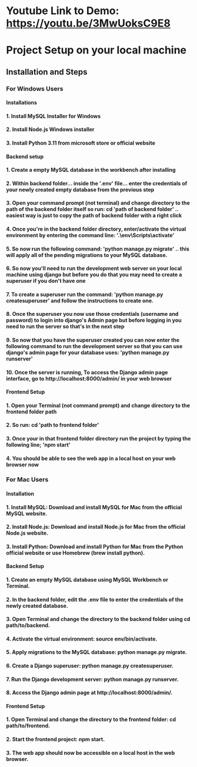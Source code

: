 # Youtube Link to Demo: https://youtu.be/3MwUoksC9E8


# Project Setup on your local machine

## Installation and Steps

### For Windows Users

#### Installations
#### 1. Install MySQL Installer for Windows
#### 2. Install Node.js Windows installer
#### 3. Install Python 3.11 from microsoft store or official website

#### Backend setup 
#### 1. Create a empty MySQL database in the workbench after installing
#### 2. Within backend folder… inside the '.env' file… enter the credentials of your newly created empty database from the previous step
#### 3. Open your command prompt (not terminal) and change directory to the path of the backend folder itself so run: cd 'path of backend folder' .. easiest way is just to copy the path of backend folder with a right click
#### 4. Once you're in the backend folder directory, enter/activate the virtual environment by entering the command line: '.\env\Scripts\activate'
#### 5. So now run the following command: 'python manage.py migrate' .. this will apply all of the pending migrations to your MySQL database.
#### 6. So now you'll need to run the development web server on your local machine using django but before you do that you may need to create a superuser if you don't have one
#### 7. To create a superuser run the command: 'python manage.py createsuperuser' and follow the instructions to create one.
#### 8. Once the superuser you now use those credentials (username and password) to login into django's Admin page but before logging in you need to run the server so that's in the next step
#### 9. So now that you have the superuser created you can now enter the following command to run the development server so that you can use django's admin page for your database uses: 'python manage.py runserver'
#### 10. Once the server is running, To access the Django admin page interface, go to http://localhost:8000/admin/ in your web browser

#### Frontend Setup
#### 1. Open your Terminal (not command prompt) and change directory to the frontend folder path
#### 2. So run: cd 'path to frontend folder'
#### 3. Once your in that frontend folder directory run the project by typing the following line; 'npm start'
#### 4. You should be able to see the web app in a local host on your web browser now


### For Mac Users 

#### Installation
#### 1. Install MySQL: Download and install MySQL for Mac from the official MySQL website.
#### 2. Install Node.js: Download and install Node.js for Mac from the official Node.js website.
#### 3. Install Python: Download and install Python for Mac from the Python official website or use Homebrew (brew install python).

#### Backend Setup 
#### 1. Create an empty MySQL database using MySQL Workbench or Terminal.
#### 2. In the backend folder, edit the .env file to enter the credentials of the newly created database.
#### 3. Open Terminal and change the directory to the backend folder using cd path/to/backend.
#### 4. Activate the virtual environment: source env/bin/activate.
#### 5. Apply migrations to the MySQL database: python manage.py migrate.
#### 6. Create a Django superuser: python manage.py createsuperuser.
#### 7. Run the Django development server: python manage.py runserver.
#### 8. Access the Django admin page at http://localhost:8000/admin/.

#### Frontend Setup
#### 1. Open Terminal and change the directory to the frontend folder: cd path/to/frontend.
#### 2. Start the frontend project: npm start.
#### 3. The web app should now be accessible on a local host in the web browser.






